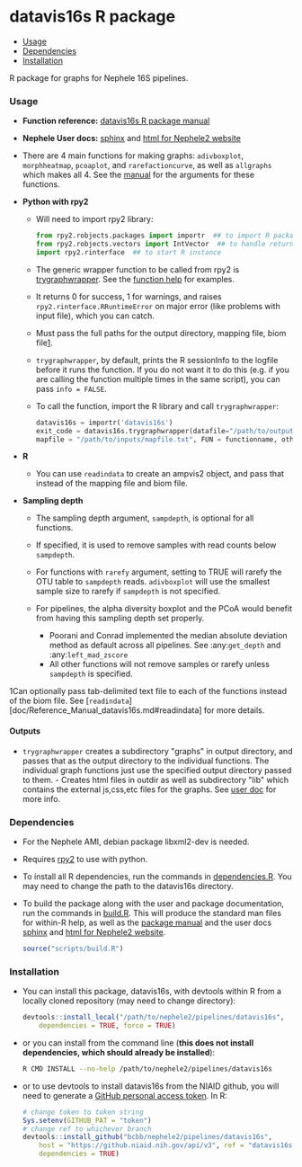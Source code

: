 datavis16s R package
================

-   [Usage](#usage)
-   [Dependencies](#dependencies)
-   [Installation](#installation)

R package for graphs for Nephele 16S pipelines.

### Usage

-   **Function reference:** [datavis16s R package manual](doc/Reference_Manual_datavis16s.md)
-   **Nephele User docs:** [sphinx](datavis16s.user_doc.html) and [html for Nephele2 website](https://github.niaid.nih.gov/bcbb/nephele2/blob/master/pipelines/datavis16s/doc/datavis16s_pipeline.html)
-   There are 4 main functions for making graphs: `adivboxplot`, `morphheatmap`, `pcoaplot`, and `rarefactioncurve`, as well as `allgraphs` which makes all 4. See the [manual](doc/Reference_Manual_datavis16s.md) for the arguments for these functions.
-   **Python with rpy2**
    -   Will need to import rpy2 library:

        ``` python
        from rpy2.robjects.packages import importr  ## to import R package
        from rpy2.robjects.vectors import IntVector  ## to handle return values
        import rpy2.rinterface  ## to start R instance
        ```

    -   The generic wrapper function to be called from rpy2 is [trygraphwrapper](doc/Reference_Manual_datavis16s.md#trygraphwrapper). See the [function help](doc/Reference_Manual_datavis16s.md#trygraphwrapper) for examples.
    -   It returns 0 for success, 1 for warnings, and raises `rpy2.rinterface.RRuntimeError` on major error (like problems with input file), which you can catch.
    -   Must pass the full paths for the output directory, mapping file, biom file[1](#fn1).
    -   `trygraphwrapper`, by default, prints the R sessionInfo to the logfile before it runs the function. If you do not want it to do this (e.g. if you are calling the function multiple times in the same script), you can pass `info = FALSE`.
    -   To call the function, import the R library and call `trygraphwrapper`:

        ``` python
        datavis16s = importr('datavis16s')
        exit_code = datavis16s.trygraphwrapper(datafile="/path/to/outputs/out.biom", outdir="/path/to/outputs/", 
        mapfile = "/path/to/inputs/mapfile.txt", FUN = functionname, otherarguments_for_functionname)
        ```

-   **R**
    -   You can use `readindata` to create an ampvis2 object, and pass that instead of the mapping file and biom file.
-   **Sampling depth**
    -   The sampling depth argument, `sampdepth`, is optional for all functions.
    -   If specified, it is used to remove samples with read counts below `sampdepth`.
    -   For functions with `rarefy` argument, setting to TRUE will rarefy the OTU table to `sampdepth` reads. `adivboxplot` will use the smallest sample size to rarefy if `sampdepth` is not specified.

    -   For pipelines, the alpha diversity boxplot and the PCoA would benefit from having this sampling depth set properly.
        -   Poorani and Conrad implemented the median absolute deviation method as default across all pipelines. See :any:`get_depth` and :any:`left_mad_zscore`
        -   All other functions will not remove samples or rarefy unless `sampdepth` is specified.

1Can optionally pass tab-delimited text file to each of the functions instead of the biom file. See \[`readindata`\]\[doc/Reference\_Manual\_datavis16s.md\#readindata\] for more details.

#### Outputs

-   `trygraphwrapper` creates a subdirectory "graphs" in output directory, and passes that as the output directory to the individual functions. The individual graph functions just use the specified output directory passed to them. - Creates html files in outdir as well as subdirectory "lib" which contains the external js,css,etc files for the graphs. See [user doc](https://github.niaid.nih.gov/bcbb/nephele2/blob/master/pipelines/datavis16s/doc/user_doc.md) for more info.

### Dependencies

-   For the Nephele AMI, debian package libxml2-dev is needed.
-   Requires [rpy2](https://rpy2.bitbucket.io) to use with python.
-   To install all R dependencies, run the commands in [dependencies.R](scripts/dependencies.R). You may need to change the path to the datavis16s directory.
-   To build the package along with the user and package documentation, run the commands in [build.R](scripts/build.R). This will produce the standard man files for within-R help, as well as the [package manual](doc/Reference_Manual_datavis16s.md) and the user docs [sphinx](datavis16s.user_doc.html) and [html for Nephele2 website](https://github.niaid.nih.gov/bcbb/nephele2/blob/master/pipelines/datavis16s/doc/datavis16s_pipeline.html).

    ``` r
    source("scripts/build.R")
    ```

### Installation

-   You can install this package, datavis16s, with devtools within R from a locally cloned repository (may need to change directory):

    ``` r
    devtools::install_local("/path/to/nephele2/pipelines/datavis16s", 
        dependencies = TRUE, force = TRUE)
    ```

-   or you can install from the command line (**this does not install dependencies, which should already be installed**):

    ``` bash
    R CMD INSTALL --no-help /path/to/nephele2/pipelines/datavis16s
    ```

-   or to use devtools to install datavis16s from the NIAID github, you will need to generate a [GitHub personal access token](https://help.github.com/articles/creating-a-personal-access-token-for-the-command-line/). In R:

    ``` r
    # change token to token string
    Sys.setenv(GITHUB_PAT = "token")
    # change ref to whichever branch
    devtools::install_github("bcbb/nephele2/pipelines/datavis16s", 
        host = "https://github.niaid.nih.gov/api/v3", ref = "datavis16s", 
        dependencies = TRUE)
    ```
